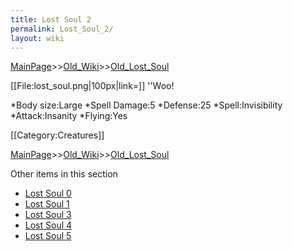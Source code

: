 ```yaml
---
title: Lost Soul 2
permalink: Lost_Soul_2/
layout: wiki
---
```


[MainPage](/keeperrl_wiki/ "wikilink")>>[Old_Wiki](/keeperrl_wiki/Old_Wiki "wikilink")>>[Old_Lost_Soul](/keeperrl_wiki/Old_Lost_Soul "wikilink")

[[File:lost_soul.png|100px|link=]] ''Woo!

*Body size:Large
*Spell Damage:5
*Defense:25
*Spell:Invisibility
*Attack:Insanity
*Flying:Yes

[[Category:Creatures]]

[MainPage](/keeperrl_wiki/ "wikilink")>>[Old_Wiki](/keeperrl_wiki/Old_Wiki "wikilink")>>[Old_Lost_Soul](/keeperrl_wiki/Old_Lost_Soul "wikilink")

Other items in this section
-    [Lost Soul 0](/keeperrl_wiki/Lost_Soul_0 "wikilink")
-    [Lost Soul 1](/keeperrl_wiki/Lost_Soul_1 "wikilink")
-    [Lost Soul 3](/keeperrl_wiki/Lost_Soul_3 "wikilink")
-    [Lost Soul 4](/keeperrl_wiki/Lost_Soul_4 "wikilink")
-    [Lost Soul 5](/keeperrl_wiki/Lost_Soul_5 "wikilink")
